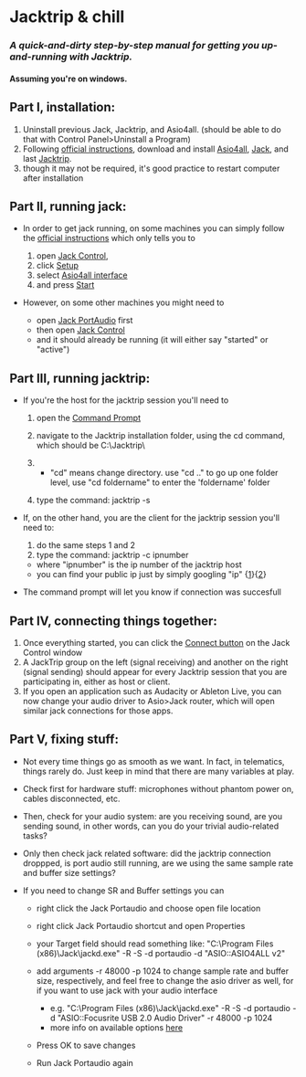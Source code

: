 # Jacktrip & chill

### *A quick-and-dirty step-by-step manual for getting you up-and-running with Jacktrip.*
#### Assuming you're on windows.

## **Part I, installation**:

1. Uninstall previous Jack, Jacktrip, and Asio4all. (should be able to do that with Control Panel>Uninstall a Program)
2. Following [official instructions](https://ccrma.stanford.edu/software/jacktrip/windows/index.html), download and install [Asio4all](https://ccrma.stanford.edu/software/jacktrip/windows/ASIO4ALL_2_13_English.exe), [Jack](https://ccrma.stanford.edu/software/jacktrip/windows/Jack_v1.9.10_64_setup.exe), and last [Jacktrip](https://ccrma.stanford.edu/software/jacktrip/windows/jacktrip-installer.exe).
3. though it may not be required, it's good practice to restart computer after installation

## **Part II, running jack**:

- In order to get jack running, on some machines you can simply follow the [official instructions](https://ccrma.stanford.edu/software/jacktrip/windows/index.html) which only tells you to 

	1. open [Jack Control](https://ccrma.stanford.edu/software/jacktrip/windows/jack-program-menu.png), 
  2. click [Setup](https://ccrma.stanford.edu/software/jacktrip/windows/jack-setup-button.png)
  3. select [Asio4all interface](https://ccrma.stanford.edu/software/jacktrip/windows/jack-setup-window.png)
  4. and press [Start](https://ccrma.stanford.edu/software/jacktrip/windows/jack-start-button.png)

- However, on some other machines you might need to

	- open [Jack PortAudio](https://ccrma.stanford.edu/software/jacktrip/windows/jack-program-menu.png) first
  - then open [Jack Control](https://ccrma.stanford.edu/software/jacktrip/windows/jack-program-menu.png)
  - and it should already be running (it will either say "started" or "active")

## **Part III, running jacktrip:**

- If you're the host for the jacktrip session you'll need to

	1. open the [Command Prompt](https://ccrma.stanford.edu/software/jacktrip/windows/jacktrip-cd.png)

  2. navigate to the Jacktrip installation folder, using the cd command, which should be C:\Jacktrip\

  3. - "cd" means change directory. use "cd .." to go up one folder level, use "cd foldername" to enter the 'foldername' folder

  4. type the command: jacktrip -s

- If, on the other hand, you are the client for the jacktrip session you'll need to:

	1. do the same steps 1 and 2
  2. type the command: jacktrip -c ipnumber

  	- where "ipnumber" is the ip number of the jacktrip host
     - you can find your public ip just by simply googling "ip" {[1](https://www.whatismyip.com/)}{[2](http://www.meuip.com/)}

- The command prompt will let you know if connection was succesfull

## **Part IV, connecting things together**:

1. Once everything started, you can click the [Connect button](https://ccrma.stanford.edu/software/jacktrip/windows/jack-connect-button.png) on the Jack Control window
2. A JackTrip group on the left (signal receiving) and another on the right (signal sending) should appear for every Jacktrip session that you are participating in, either as host or client.
3. If you open an application such as Audacity or Ableton Live, you can now change your audio driver to Asio>Jack router, which will open similar jack connections for those apps.

## **Part V, fixing stuff**:

- Not every time things go as smooth as we want. In fact, in telematics, things rarely do. Just keep in mind that there are many variables at play.

- Check first for hardware stuff: microphones without phantom power on, cables disconnected, etc.

- Then, check for your audio system: are you receiving sound, are you sending sound, in other words, can you do your trivial audio-related tasks?

- Only then check jack related software: did the jacktrip connection droppped, is port audio still running, are we using the same sample rate and buffer size settings?

- If you need to change SR and Buffer settings you can

	- right click the Jack Portaudio and choose open file location

  - right click Jack Portaudio shortcut and open Properties

  - your Target field should read something like: "C:\Program Files (x86)\Jack\jackd.exe" -R -S -d portaudio -d "ASIO::ASIO4ALL v2"

  - add arguments -r 48000 -p 1024 to change sample rate and buffer size, respectively, and feel free to change the asio driver as well, for if you want to use jack with your audio interface

  	- e.g. "C:\Program Files (x86)\Jack\jackd.exe" -R -S -d portaudio -d "ASIO::Focusrite USB 2.0 Audio Driver" -r 48000 -p 1024
    - more info on available options [here](http://ccrma.stanford.edu/planetccrma/man/man1/jackd.1.html)

  - Press OK to save changes

  - Run Jack Portaudio again
